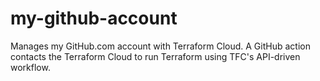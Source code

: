 # my-github-account

Manages my GitHub.com account with Terraform Cloud. A GitHub action contacts the Terraform Cloud to run Terraform using TFC's API-driven workflow.
